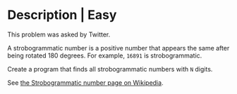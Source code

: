 # Description | Easy

This problem was asked by Twitter.

A strobogrammatic number is a positive number that appears the same after being rotated 180 degrees. For example, `16891` is strobogrammatic.

Create a program that finds all strobogrammatic numbers with `N` digits.

See [the Strobogrammatic number page on Wikipedia](https://en.wikipedia.org/wiki/Strobogrammatic_number).
